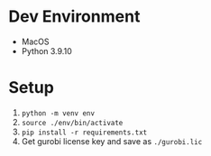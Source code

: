 # Dev Environment
- MacOS
- Python 3.9.10

# Setup
1. `python -m venv env`
2. `source ./env/bin/activate`
3. `pip install -r requirements.txt`
4. Get gurobi license key and save as `./gurobi.lic`

